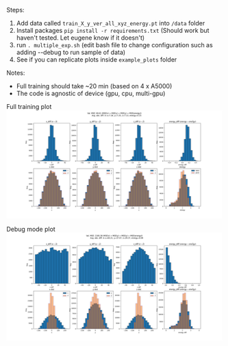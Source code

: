Steps:
1. Add data called `train_X_y_ver_all_xyz_energy.pt` into `/data` folder
2. Install packages `pip install -r requirements.txt` (Should work but haven't tested. Let eugene know if it doesn't)
3. run `. multiple_exp.sh` (edit bash file to change configuration such as adding --debug to run sample of data)
4. See if you can replicate plots inside `example_plots` folder

Notes:
- Full training should take ~20 min (based on 4 x A5000)
- The code is agnostic of device (gpu, cpu, multi-gpu)

Full training plot
![Example Image](example_plots/pointNET_hist.png)

Debug mode plot
![Example Image](example_plots/debug_pointNET_hist.png)
